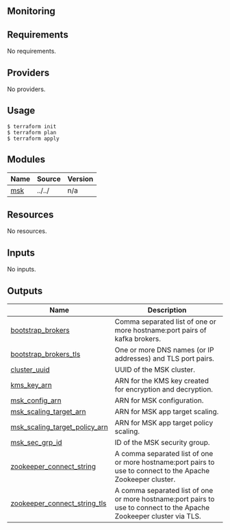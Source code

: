 ## Monitoring

## Requirements

No requirements.

## Providers

No providers.

## Usage

```shell
$ terraform init
$ terraform plan
$ terraform apply
```

## Modules

| Name | Source | Version |
|------|--------|---------|
| <a name="module_msk"></a> [msk](#module\_msk) | ../../ | n/a |

## Resources

No resources.

## Inputs

No inputs.

## Outputs

| Name | Description |
|------|-------------|
| <a name="output_bootstrap_brokers"></a> [bootstrap\_brokers](#output\_bootstrap\_brokers) | Comma separated list of one or more hostname:port pairs of kafka brokers. |
| <a name="output_bootstrap_brokers_tls"></a> [bootstrap\_brokers\_tls](#output\_bootstrap\_brokers\_tls) | One or more DNS names (or IP addresses) and TLS port pairs. |
| <a name="output_cluster_uuid"></a> [cluster\_uuid](#output\_cluster\_uuid) | UUID of the MSK cluster. |
| <a name="output_kms_key_arn"></a> [kms\_key\_arn](#output\_kms\_key\_arn) | ARN for the KMS key created for encryption and decryption. |
| <a name="output_msk_config_arn"></a> [msk\_config\_arn](#output\_msk\_config\_arn) | ARN for MSK configuration. |
| <a name="output_msk_scaling_target_arn"></a> [msk\_scaling\_target\_arn](#output\_msk\_scaling\_target\_arn) | ARN for MSK app target scaling. |
| <a name="output_msk_scaling_target_policy_arn"></a> [msk\_scaling\_target\_policy\_arn](#output\_msk\_scaling\_target\_policy\_arn) | ARN for MSK app target policy scaling. |
| <a name="output_msk_sec_grp_id"></a> [msk\_sec\_grp\_id](#output\_msk\_sec\_grp\_id) | ID of the MSK security group. |
| <a name="output_zookeeper_connect_string"></a> [zookeeper\_connect\_string](#output\_zookeeper\_connect\_string) | A comma separated list of one or more hostname:port pairs to use to connect to the Apache Zookeeper cluster. |
| <a name="output_zookeeper_connect_string_tls"></a> [zookeeper\_connect\_string\_tls](#output\_zookeeper\_connect\_string\_tls) | A comma separated list of one or more hostname:port pairs to use to connect to the Apache Zookeeper cluster via TLS. |
